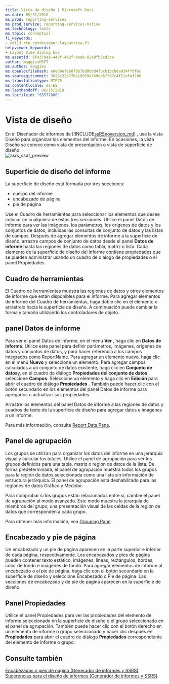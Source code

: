 ```yaml
---
title: Vista de diseño | Microsoft Docs
ms.date: 05/31/2016
ms.prod: reporting-services
ms.prod_service: reporting-services-native
ms.technology: tools
ms.topic: conceptual
f1_keywords:
- sql13.rtp.rptdesigner.layoutview.f1
helpviewer_keywords:
- Layout View dialog box
ms.assetid: 6fa378aa-442f-4d2f-beab-02a0fb5cd3ce
author: maggiesMSFT
ms.author: maggies
ms.openlocfilehash: e0e69efeb8f0b7bd0bdd4fbcb1bcb8a934ffdf6c
ms.sourcegitcommit: 3026c22b7fba19059a769ea5f367c4f51efaf286
ms.translationtype: MTE75
ms.contentlocale: es-ES
ms.lasthandoff: 06/15/2019
ms.locfileid: "65577880"
---
```

# <a name="design-view"></a>Vista de diseño
En el Diseñador de informes de [!INCLUDE[ssRSnoversion_md](../../includes/ssrsnoversion-md.md)] , use la vista Diseño para organizar los elementos del informe. En ocasiones, la vista Diseño se conoce como vista de presentación o vista de superficie de diseño.  
  ![ssrs_ssdt_preview](../../reporting-services/media/ssrs-ssdt-preview.png)
## <a name="report-design-surface"></a>Superficie de diseño del informe  
La superficie de diseño está formada por tres secciones: 
+ cuerpo del informe
+ encabezado de página
+ pie de página 

Use el Cuadro de herramientas para seleccionar los elementos que desee colocar en cualquiera de estas tres secciones. Utilice el panel Datos de informe para ver las imágenes, los parámetros, los orígenes de datos y los conjuntos de datos, incluidas las consultas de conjunto de datos y las listas de campos. Después de agregar elementos de informe a la superficie de diseño, arrastre campos de conjunto de datos desde el panel **Datos de informe** hasta las regiones de datos como tabla, matriz o lista. Cada elemento de la superficie de diseño del informe contiene propiedades que se pueden administrar usando un cuadro de diálogo de propiedades o el panel Propiedades.  
  
## <a name="toolbox"></a>Cuadro de herramientas  
 El Cuadro de herramientas muestra las regiones de datos y otros elementos de informe que están disponibles para el informe. Para agregar elementos de informe del Cuadro de herramientas, haga doble clic en el elemento o arrástrelo hacia la superficie de diseño. A continuación puede cambiar la forma y tamaño utilizando los controladores de objeto.  
  
## <a name="report-data-pane"></a>panel Datos de informe  
 Para ver el panel Datos de informe, en el menú **Ver** , haga clic en **Datos de informe**. Utilice este panel para definir parámetros, imágenes, orígenes de datos y conjuntos de datos, y para hacer referencia a los campos integrados como ReportName. Para agregar un elemento nuevo, haga clic en el menú **Nuevo** y seleccione un elemento. Para agregar campos calculados a un conjunto de datos existente, haga clic en **Conjunto de datos**y, en el cuadro de diálogo **Propiedades del conjunto de datos** , seleccione **Campos**. Seleccione un elemento y haga clic en **Edición** para abrir el cuadro de diálogo **Propiedades** . También puede hacer clic con el botón secundario en los elementos del panel Datos de informe para agregarlos o actualizar sus propiedades.  
  
 Arrastre los elementos del panel Datos de informe a las regiones de datos y cuadros de texto de la superficie de diseño para agregar datos e imágenes a un informe.  
  
 Para más información, consulte [Report Data Pane](../../reporting-services/report-data/report-data-pane.md).  
  
## <a name="grouping-pane"></a>Panel de agrupación  
 Los grupos se utilizan para organizar los datos del informe en una jerarquía visual y calcular los totales. Utilice el panel de agrupación para ver los grupos definidos para una tabla, matriz o región de datos de la lista. De forma predeterminada, el panel de agrupación muestra todos los grupos para la región de datos seleccionada como una lista sin información de estructura jerárquica. El panel de agrupación está deshabilitado para las regiones de datos Gráfico y Medidor.  
  
 Para comprobar si los grupos están relacionados entre sí, cambie el panel de agrupación al modo avanzado. Este modo muestra la jerarquía de miembros del grupo, una presentación visual de las celdas de la región de datos que corresponden a cada grupo.  
  
 Para obtener más información, vea [Grouping Pane](../../reporting-services/tools/grouping-pane.md).  
  
## <a name="page-header-and-page-footer"></a>Encabezado y pie de página  
 Un encabezado y un pie de página aparecen en la parte superior e inferior de cada página, respectivamente. Los encabezados y pies de página pueden contener texto estático, imágenes, líneas, rectángulos, bordes, color de fondo e imágenes de fondo. Para agregar elementos de informe al encabezado o al pie de página, haga clic con el botón secundario en la superficie de diseño y seleccione Encabezado o Pie de página. Las secciones de encabezado y de pie de página aparecen en la superficie de diseño.  
  
## <a name="properties-pane"></a>Panel Propiedades  
 Utilice el panel Propiedades para ver las propiedades del elemento de informe seleccionado en la superficie de diseño o el grupo seleccionado en el panel de agrupación. También puede hacer clic con el botón derecho en un elemento de informe o grupo seleccionado y hacer clic después en **Propiedades** para abrir el cuadro de diálogo **Propiedades** correspondiente del elemento de informe o grupo.  
  
## <a name="see-also"></a>Consulte también  
 [Encabezados y pies de página &#40;Generador de informes y SSRS&#41;](../../reporting-services/report-design/page-headers-and-footers-report-builder-and-ssrs.md)   
 [Sugerencias para el diseño de informes &#40;Generador de informes y SSRS&#41;](../../reporting-services/report-design/report-design-tips-report-builder-and-ssrs.md)  
  
  
